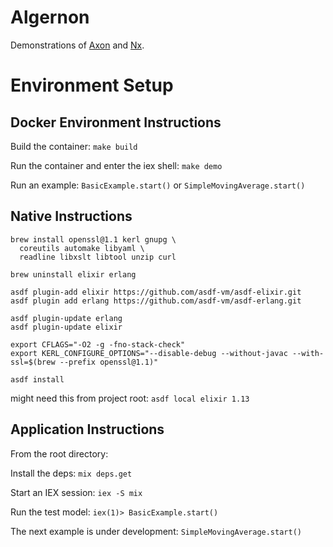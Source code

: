 # Algernon

Demonstrations of [Axon](https://github.com/elixir-nx/axon) and [Nx](https://github.com/elixir-nx/nx).

# Environment Setup

## Docker Environment Instructions

Build the container: `make build`

Run the container and enter the iex shell: `make demo`

Run an example: `BasicExample.start()` or `SimpleMovingAverage.start()`

## Native Instructions

```
brew install openssl@1.1 kerl gnupg \
  coreutils automake libyaml \
  readline libxslt libtool unzip curl
```

```
brew uninstall elixir erlang
```

```
asdf plugin-add elixir https://github.com/asdf-vm/asdf-elixir.git
asdf plugin add erlang https://github.com/asdf-vm/asdf-erlang.git

```

```
asdf plugin-update erlang
asdf plugin-update elixir
```

```
export CFLAGS="-O2 -g -fno-stack-check"
export KERL_CONFIGURE_OPTIONS="--disable-debug --without-javac --with-ssl=$(brew --prefix openssl@1.1)"
```

`asdf install`

might need this from project root: `asdf local elixir 1.13`



## Application Instructions

From the root directory:

Install the deps: `mix deps.get` 

Start an IEX session: `iex -S mix`

Run the test model: `iex(1)> BasicExample.start()`

The next example is under development: `SimpleMovingAverage.start()`
